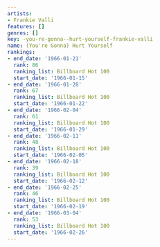 ```yaml
---
artists:
- Frankie Valli
features: []
genres: []
key: -you-re-gonna--hurt-yourself-frankie-valli
name: (You're Gonna) Hurt Yourself
rankings:
- end_date: '1966-01-21'
  rank: 86
  ranking_list: Billboard Hot 100
  start_date: '1966-01-15'
- end_date: '1966-01-28'
  rank: 67
  ranking_list: Billboard Hot 100
  start_date: '1966-01-22'
- end_date: '1966-02-04'
  rank: 61
  ranking_list: Billboard Hot 100
  start_date: '1966-01-29'
- end_date: '1966-02-11'
  rank: 48
  ranking_list: Billboard Hot 100
  start_date: '1966-02-05'
- end_date: '1966-02-18'
  rank: 39
  ranking_list: Billboard Hot 100
  start_date: '1966-02-12'
- end_date: '1966-02-25'
  rank: 46
  ranking_list: Billboard Hot 100
  start_date: '1966-02-19'
- end_date: '1966-03-04'
  rank: 53
  ranking_list: Billboard Hot 100
  start_date: '1966-02-26'
---
```


